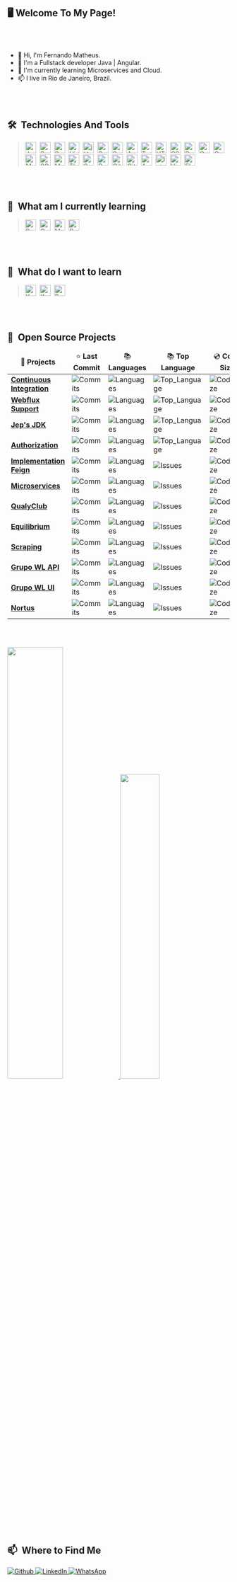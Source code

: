 <br/><br/>  

## 🖥 Welcome To My Page!

<br/><br/>  

- 👋 Hi, I'm Fernando Matheus.
- 👀 I'm a Fullstack developer Java | Angular. 
- 🌱 I'm currently learning Microservices and Cloud.
- 📫 I live in Rio de Janeiro, Brazil. <img src="https://cdn-icons-png.flaticon.com/512/330/330430.png" width="13"/>

<!---
fmatheus21/fmatheus21 is a ✨ special ✨ repository because its `README.md` (this file) appears on your GitHub profile.
You can click the Preview link to take a look at your changes.
--->

<br/><br/>  

## 🛠  Technologies And Tools

<a name="learning-now"></a>

> <img src="https://img.shields.io/badge/Java-282C34?logo=java&logoColor=007396" alt="Java" title="Java" height="25" />&nbsp;
> <img src="https://img.shields.io/badge/Spring_Boot-282C34?logo=springboot&logoColor=6DB33F" alt="Spring Boot" title="Spring Boot" height="25" />&nbsp;
> <img src="https://img.shields.io/badge/Spring_Security-282C34?logo=springboot&logoColor=6DB33F" alt="Spring Security" title="Spring Security" height="25" />&nbsp;
> <img src="https://img.shields.io/badge/Hibernate-282C34?logo=hibernate&logoColor=59666C" alt="Hibernate" title="Hibernate" height="25" />&nbsp;
> <img src="https://img.shields.io/badge/-jUnit5-282C34?logo=junit5&logoColor=25A162" alt="jUnit5" title="jUnit5" height="25" />&nbsp;
> <img src="https://img.shields.io/badge/-Docker-282C34?logo=docker&logoColor=46a2f1" alt="Docker" title="Docker" height="25" />&nbsp;
> <img src="https://img.shields.io/badge/-Swagger-282C34?logo=swagger&logoColor=85EA2D" alt="Swagger" title="Swagger" height="25" />&nbsp;
> <img src="https://img.shields.io/badge/Angular-282C34?logo=angular&logoColor=DD0031" alt="Angular" title="Angular" height="25" />&nbsp;
> <img src="https://img.shields.io/badge/TypeScript-282C34?logo=typescript&logoColor=007ACC" alt="TypeScript" title="TypeScript" height="25" />&nbsp;
> <img src="https://img.shields.io/badge/HTML5-282C34?logo=html5&logoColor=E34F26" alt="HTML5 logo" title="HTML5" height="25" />&nbsp;
> <img src="https://img.shields.io/badge/CSS3-282C34?logo=css3&logoColor=F7DF1E" alt="CSS3" title="CSS3" height="25" />&nbsp;
> <img src="https://img.shields.io/badge/Bootstrap-282C34?logo=bootstrap&logoColor=7952B3" alt="Bootstrap" title="Bootstrap" height="25" />&nbsp;
> <img src="https://img.shields.io/badge/Gradle-282C34?logo=gradle&logoColor=6DB33F" alt="Gradle" title="Gradle" height="25" />&nbsp;
> <img src="https://img.shields.io/badge/Oracle-282C34?logo=oracle&logoColor=F80000" alt="Oracle" title="Oracle" height="25" />&nbsp;
> <img src="https://img.shields.io/badge/MySQL-282C34?logo=mysql&logoColor=4479A1" alt="MySQL" title="MySQL" height="25" />&nbsp;
> <img src="https://img.shields.io/badge/SQL_Server-282C34?logo=microsoftsqlserver&logoColor=CC2927" alt="SQL Serve" title="SQL Server" height="25" />&nbsp;
> <img src="https://img.shields.io/badge/Maven-282C34?logo=apachemaven&logoColor=C71A36" alt="Maven" title="Maven" height="25" />&nbsp;
> <img src="https://img.shields.io/badge/Thymeleaf-282C34?logo=thymeleaf&logoColor=005F0F" alt="Thymeleaf" title="Thymeleaf" height="25" />&nbsp;
> <img src="https://img.shields.io/badge/Sass-282C34?logo=sass&logoColor=CC6699" alt="Sass" title="Sass" height="25" />&nbsp;
> <img src="https://img.shields.io/badge/Postman-282C34?logo=postman&logoColor=FF6C37" alt="Postman" title="Postman" height="25" />&nbsp;
> <img src="https://img.shields.io/badge/GitLab-282C34?logo=gitlab&logoColor=FCA121" alt="GitLab" title="GitLab" height="25" />&nbsp;
> <img src="https://img.shields.io/badge/GitHub-282C34?logo=github&logoColor=181717" alt="GitHub" title="GitHub" height="25" />&nbsp;
> <img src="https://img.shields.io/badge/Azure-282C34?logo=microsoftazure&logoColor=0078D4" alt="Azure" title="Azure" height="25" />&nbsp;
> <img src="https://img.shields.io/badge/IntelliJ IDEA-282C34?logo=intellijidea&logoColor=000000" alt="IntelliJ IDEA" title="IntelliJ IDEA" height="25" />&nbsp;
> <img src="https://img.shields.io/badge/VS_Code-282C34?logo=visualstudiocode&logoColor=007ACC" alt="Visual Studio Code" title="Visual Studio Code" height="25" />&nbsp;
> <img src="https://img.shields.io/badge/Flyway-282C34?logo=flyway&logoColor=CC0200" alt="Flyway" title="Flyway" height="25" />&nbsp;

<br/><br/>    

## 📖  What am I currently learning

<a name="learning-currently"></a>

> <img src="https://img.shields.io/badge/RabbitMQ-282C34?logo=rabbitmq&logoColor=FF6600" alt="RabbitMQ" title="RabbitMQ" height="25" />&nbsp;
> <img src="https://img.shields.io/badge/Google-Cloud-282C34?logo=googlecloud&logoColor=4285F4" alt="Google Cloud" title="Google Cloud" height="25" />&nbsp;
> <img src="https://img.shields.io/badge/MongoDB-282C34?logo=mongodb&logoColor=#47A248" alt="MongoDB" title="MongoDB" height="25" />&nbsp;
> <img src="https://img.shields.io/badge/React-282C34?logo=react&logoColor=61DAFB" alt="React" title="React" height="25" />&nbsp;

<br/><br/>

## 👾  What do I want to learn

<a name="learning-want"></a>

> <img src="https://img.shields.io/badge/Kotlin-282C34?logo=kotlin&logoColor=7F52FF" alt="Kotlin" title="Kotlin" height="25" />&nbsp;
> <img src="https://img.shields.io/badge/NodeJS-282C34?logo=node.js&logoColor=339933" alt="Kotlin" title="Kotlin" height="25" />&nbsp;
> <img src="https://img.shields.io/badge/Python-282C34?logo=python&logoColor=3776AB" alt="Python" title="Python" height="25" />&nbsp;


<br/><br/> 
  
  ## 🎁  Open Source Projects

  
<table>
  <thead align="center">
    <tr border: none;>
      <td>🎁<b> Projects</b></td>
      <td>⭐<b> Last Commit</b></td>
      <td>📚<b> Languages</b></td>
      <td>📚<b> Top Language</b></td>     
      <td>💿<b> Code Size</b></td>       
    </tr>
  </thead>
  <tbody>
  <tr>
      <td><a href="https://github.com/fmatheus21/continuous_integration" target="_blank"><b>Continuous Integration</b></a></td>
      <td><img alt="Commits" src="https://img.shields.io/github/last-commit/fmatheus21/continuous_integration?style=flat-square&labelColor=343b41"/></td>
      <td><img alt="Languages" src="https://img.shields.io/github/languages/count/fmatheus21/continuous_integration"/></td>
      <td><img alt="Top_Language" src="https://img.shields.io/github/languages/top/fmatheus21/continuous_integration"/></td>     
      <td><img alt="Code_Size" src="https://img.shields.io/github/languages/code-size/fmatheus21/continuous_integration"/></td> 
    </tr>
    <tr>
      <td><a href="https://github.com/fmatheus21/webflux-support" target="_blank"><b>Webflux Support</b></a></td>
      <td><img alt="Commits" src="https://img.shields.io/github/last-commit/fmatheus21/webflux-support?style=flat-square&labelColor=343b41"/></td>
      <td><img alt="Languages" src="https://img.shields.io/github/languages/count/fmatheus21/webflux-support"/></td>
      <td><img alt="Top_Language" src="https://img.shields.io/github/languages/top/fmatheus21/webflux-support"/></td>     
      <td><img alt="Code_Size" src="https://img.shields.io/github/languages/code-size/fmatheus21/webflux-support"/></td> 
    </tr>
  <tr>
      <td><a href="https://github.com/fmatheus21/jeps_jdk" target="_blank"><b>Jep's JDK</b></a></td>
      <td><img alt="Commits" src="https://img.shields.io/github/last-commit/fmatheus21/jeps_jdk?style=flat-square&labelColor=343b41"/></td>
      <td><img alt="Languages" src="https://img.shields.io/github/languages/count/fmatheus21/jeps_jdk"/></td>
      <td><img alt="Top_Language" src="https://img.shields.io/github/languages/top/fmatheus21/jeps_jdk"/></td>     
      <td><img alt="Code_Size" src="https://img.shields.io/github/languages/code-size/fmatheus21/jeps_jdk"/></td> 
    </tr>
    <tr>
      <td><a href="https://github.com/fmatheus21/jeps_jdk" target="_blank"><b>Authorization</b></a></td>
      <td><img alt="Commits" src="https://img.shields.io/github/last-commit/fmatheus21/authorization?style=flat-square&labelColor=343b41"/></td>
      <td><img alt="Languages" src="https://img.shields.io/github/languages/count/fmatheus21/authorization"/></td>
      <td><img alt="Top_Language" src="https://img.shields.io/github/languages/top/fmatheus21/authorization"/></td>     
      <td><img alt="Code_Size" src="https://img.shields.io/github/languages/code-size/fmatheus21/authorization"/></td> 
    </tr>
    <tr>
      <td><a href="https://github.com/fmatheus21/implementation-feign" target="_blank"><b>Implementation Feign</b></a></td>
      <td><img alt="Commits" src="https://img.shields.io/github/last-commit/fmatheus21/implementation-feign?style=flat-square&labelColor=343b41"/></td>
      <td><img alt="Languages" src="https://img.shields.io/github/languages/count/fmatheus21/implementation-feign"/></td>
      <td><img alt="Issues" src="https://img.shields.io/github/languages/top/fmatheus21/implementation-feign"/></td>
      <td><img alt="Code_Size" src="https://img.shields.io/github/languages/code-size/fmatheus21/implementation-feign"/></td> 
    </tr>
     <tr>
      <td><a href="https://github.com/fmatheus21/microservices" target="_blank"><b>Microservices</b></a></td>
      <td><img alt="Commits" src="https://img.shields.io/github/last-commit/fmatheus21/microservices?style=flat-square&labelColor=343b41"/></td>
      <td><img alt="Languages" src="https://img.shields.io/github/languages/count/fmatheus21/microservices"/></td>
      <td><img alt="Issues" src="https://img.shields.io/github/languages/top/fmatheus21/microservices"/></td>
      <td><img alt="Code_Size" src="https://img.shields.io/github/languages/code-size/fmatheus21/microservices"/></td> 
    </tr>    
    <tr>
      <td><a href="https://github.com/fmatheus21/qualyclub" target="_blank"><b>QualyClub</b></a></td>
      <td><img alt="Commits" src="https://img.shields.io/github/last-commit/fmatheus21/qualyclub?style=flat-square&labelColor=343b41"/></td>
      <td><img alt="Languages" src="https://img.shields.io/github/languages/count/fmatheus21/qualyclub"/></td>
      <td><img alt="Issues" src="https://img.shields.io/github/languages/top/fmatheus21/qualyclub"/></td>
      <td><img alt="Code_Size" src="https://img.shields.io/github/languages/code-size/fmatheus21/qualyclub"/></td> 
    </tr>
    <tr>
      <td><a href="https://github.com/fmatheus21/equilibrium" target="_blank"><b>Equilibrium</b></a></td>
      <td><img alt="Commits" src="https://img.shields.io/github/last-commit/fmatheus21/equilibrium?style=flat-square&labelColor=343b41"/></td>
      <td><img alt="Languages" src="https://img.shields.io/github/languages/count/fmatheus21/equilibrium"/></td>
      <td><img alt="Issues" src="https://img.shields.io/github/languages/top/fmatheus21/equilibrium"/></td>
      <td><img alt="Code_Size" src="https://img.shields.io/github/languages/code-size/fmatheus21/equilibrium"/></td> 
    </tr>     
     <tr>
      <td><a href="https://github.com/fmatheus21/scraping" target="_blank"><b>Scraping</b></a></td>
      <td><img alt="Commits" src="https://img.shields.io/github/last-commit/fmatheus21/scraping?style=flat-square&labelColor=343b41"/></td>
      <td><img alt="Languages" src="https://img.shields.io/github/languages/count/fmatheus21/scraping"/></td>
      <td><img alt="Issues" src="https://img.shields.io/github/languages/top/fmatheus21/scraping"/></td>
      <td><img alt="Code_Size" src="https://img.shields.io/github/languages/code-size/fmatheus21/scraping"/></td> 
    </tr>
     <tr>
      <td><a href="https://github.com/fmatheus21/grupo_wl_api" target="_blank"><b>Grupo WL API</b></a></td>
      <td><img alt="Commits" src="https://img.shields.io/github/last-commit/fmatheus21/grupo_wl_api?style=flat-square&labelColor=343b41"/></td>
      <td><img alt="Languages" src="https://img.shields.io/github/languages/count/fmatheus21/grupo_wl_api"/></td>
      <td><img alt="Issues" src="https://img.shields.io/github/languages/top/fmatheus21/grupo_wl_api"/></td>
      <td><img alt="Code_Size" src="https://img.shields.io/github/languages/code-size/fmatheus21/grupo_wl_api"/></td> 
    </tr>
     <tr>
      <td><a href="https://github.com/fmatheus21/grupo_wl_ui" target="_blank"><b>Grupo WL UI</b></a></td>
      <td><img alt="Commits" src="https://img.shields.io/github/last-commit/fmatheus21/grupo_wl_ui?style=flat-square&labelColor=343b41"/></td>
      <td><img alt="Languages" src="https://img.shields.io/github/languages/count/fmatheus21/grupo_wl_ui"/></td>
      <td><img alt="Issues" src="https://img.shields.io/github/languages/top/fmatheus21/grupo_wl_ui"/></td>
      <td><img alt="Code_Size" src="https://img.shields.io/github/languages/code-size/fmatheus21/grupo_wl_ui"/></td>
    </tr>
     <tr>
      <td><a href="https://github.com/fmatheus21/Nortus" target="_blank"><b>Nortus</b></a></td>
      <td><img alt="Commits" src="https://img.shields.io/github/last-commit/fmatheus21/Nortus?style=flat-square&labelColor=343b41"/></td>
      <td><img alt="Languages" src="https://img.shields.io/github/languages/count/fmatheus21/Nortus"/></td>
      <td><img alt="Issues" src="https://img.shields.io/github/languages/top/fmatheus21/Nortus"/></td>
      <td><img alt="Code_Size" src="https://img.shields.io/github/languages/code-size/fmatheus21/Nortus"/></td> 
    </tr>
   
  </tbody>
</table>

<br/><br/> 

<div>
<a href="https://github.com/fmatheus21">
<img src="https://github-readme-stats.vercel.app/api?username=fmatheus21&show_icons=true&theme=radical&include_all_commits=true&count_private=true" style="width: 50%;" />
<img src="https://github-readme-stats.vercel.app/api/top-langs/?username=fmatheus21&layout=compact&theme=radical&langs_count=16" style="width: 42%;" />
  </a>
</div>


<br/><br/> 
  

## 📫  Where to Find Me

<p>
  <a href="https://github.com/fmatheus21" target="_blank">
    <img alt="Github" src="https://img.shields.io/badge/GitHub-%2312100E.svg?&style=for-the-badge&logo=Github&logoColor=white" />
  </a> 
   
  <a href="https://www.linkedin.com/in/fmatheus" target="_blank">
    <img alt="LinkedIn" src="https://img.shields.io/badge/linkedin-%230077B5.svg?&style=for-the-badge&logo=linkedin&logoColor=white" />
  </a> 
  
   <a href="https://api.whatsapp.com/send?phone=5521981964019&text=Ol%C3%A1%2C%20Fernando!" target="_blank">
    <img alt="WhatsApp" src="https://img.shields.io/badge/-WhatsApp-25D366?style=for-the-badge&logo=whatsapp&logoColor=white" />
  </a> 
</p>
  
